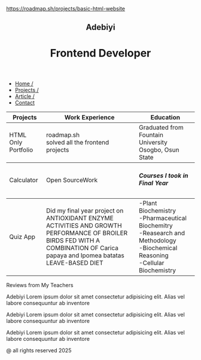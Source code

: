 https://roadmap.sh/projects/basic-html-website

<!DOCTYPE html>
<html lang="en">
<head>
    <meta charset="UTF-8">
    <meta name="viewport" content="width=device-width, initial-scale=1.0">
    <title>Basic HTML Website</title>
</head>
<body>
    <!-- Header section -->
    <header>
    <h2>Adebiyi</h2>
    <h1>Frontend Developer</h1>
    </header>
    <!-- Nav Bar -->
    <nav>
        <ul>
            <li><a href="##">Home /</a></li>
            <li><a href="##">Projects /</a></li>
            <li><a href="##">Article /</a></li>
            <li><a href="##">Contact</a></li>
        </ul>
    </nav>
    <!-- Table -->
    <table>
        <thead>
            <tr>
                <th>Projects</th>
                <th>Work Experience</th>
                <th>Education</th>
            </tr>
        </thead>
        <tbody>
            <tr>
                <td>HTML Only Portfolio</td>
                <td>roadmap.sh <br>solved all the frontend projects</td>
                <td>Graduated from Fountain University Osogbo, Osun State</td>
            </tr>
        </tbody>
        <tbody>
            <tr>
                <td>Calculator</td>
                <td>Open SourceWork</td>
                <td><h5>Courses I took in Final Year</h5></td>
            </tr>
        </tbody>
        <tbody>
            <tr>
                <td>Quiz App</td>
                <td>Did my final year project on ANTIOXIDANT ENZYME ACTIVITIES AND GROWTH PERFORMANCE OF BROILER BIRDS FED WITH A COMBINATION OF Carica papaya and Ipomea batatas LEAVE-BASED DIET</td>
                <td>-Plant Biochemistry <br> -Pharmaceutical Biochemitry <br> -Reasearch and Methodology <br> -Biochemical Reasoning <br>-Cellular Biochemistry</td>
            </tr>
        </tbody>
    </table>
    <p>Reviews from My Teachers</p>
    <p>Adebiyi Lorem ipsum dolor sit amet consectetur adipisicing elit. Alias vel labore consequuntur ab inventore</p>
    <p>Adebiyi Lorem ipsum dolor sit amet consectetur adipisicing elit. Alias vel labore consequuntur ab inventore</p>
    <p>Adebiyi Lorem ipsum dolor sit amet consectetur adipisicing elit. Alias vel labore consequuntur ab inventore</p>
    <footer>@ all rights reserved 2025</footer>
</body>
</html>